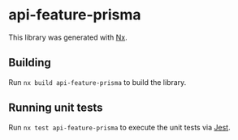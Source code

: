 # api-feature-prisma

This library was generated with [Nx](https://nx.dev).

## Building

Run `nx build api-feature-prisma` to build the library.

## Running unit tests

Run `nx test api-feature-prisma` to execute the unit tests via [Jest](https://jestjs.io).
